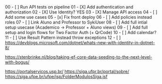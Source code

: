 00 - [ ] Run API tests on pipeline
01 - [X] Add authentication and authorization
02 - [X] Use Identity? YES
03 - [X] Manage API access
04 - [ ] Add some use cases
05 - [x] Fix front deploy
06 - [ ] Add policies instead roles
07 - [ ] Link Aluno and Professor to SykiUser
08 - [ ] Add full intial setup usecase (Academico -> Professor + Aluno views)
09 - [ ] Add full setup and login flows for Two Factor Auth (+ QrCode)
10 - [ ] Add calendar?
11 - [ ] Use Result Pattern instead throw exceptions
12 - [ ] https://devblogs.microsoft.com/dotnet/whats-new-with-identity-in-dotnet-8/

https://stenbrinke.nl/blog/taking-ef-core-data-seeding-to-the-next-level-with-bogus/


https://portalservicos.usp.br/
https://siga.ufpr.br/portal/sobre/
https://siga.ufpe.br/ufpe/jsp/FolderModulosSiga.jsf
